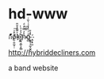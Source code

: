 # hd-www
ก้้้้้้้้้้้้้้้้้้้้ǒ̸̤̹͍̰͔̣͒ͮ͞k̵͐͌̂̊̆̎҉̗̱ĩ̧͉̯̼̖̙̻̔͐ͪ̍n̴̊̒̿̓ͩ͢͏̪͍g̴ͥ͗ͤ̒ͯ̇̀̏ͨ҉͔̱̖͎̰͕̬̯ ̯͙̠̰̏̉̎



http://hybriddecliners.com

a band website
